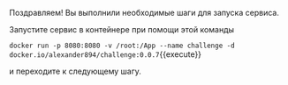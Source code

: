 Поздравляем! Вы выполнили необходимые шаги для запуска сервиса.

Запустите сервис в контейнере при помощи этой команды 

`docker run -p 8080:8080 -v /root:/App --name challenge -d docker.io/alexander894/challenge:0.0.7`{{execute}} 

и переходите к следующему шагу.